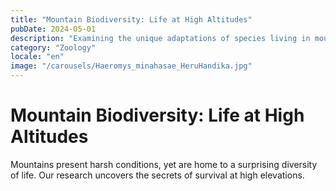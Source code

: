```yaml
---
title: "Mountain Biodiversity: Life at High Altitudes"
pubDate: 2024-05-01
description: "Examining the unique adaptations of species living in mountain environments."
category: "Zoology"
locale: "en"
image: "/carousels/Haeromys_minahasae_HeruHandika.jpg"
---
```


# Mountain Biodiversity: Life at High Altitudes

Mountains present harsh conditions, yet are home to a surprising diversity of life. Our research uncovers the secrets of survival at high elevations.
